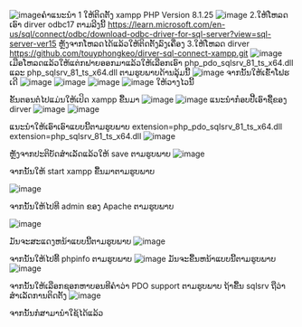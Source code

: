 ![image](https://github.com/touyphongkeo/dirver-sql-connect-xampp/assets/65598032/517a5d79-f869-4903-8372-6a5e73e7edd1)ຄຳແນະນຳ
1 ໃຫ້ຕິດຕັ້ງ xampp PHP Version 8.1.25
![image](https://github.com/touyphongkeo/dirver-sql-connect-xampp/assets/65598032/6839cdc8-d31f-4d4b-ab7b-b2f70295651c)
2.ໃຫ້ໂຫລດເອົາ dirver odbc17 ຕາມລີງນີ້ https://learn.microsoft.com/en-us/sql/connect/odbc/download-odbc-driver-for-sql-server?view=sql-server-ver15
ຫຼັງຈາກໂຫລດໄດ້ແລ້ວໃຫ້ຕິດຕັ້ງລົງເຄື່ອງ
3.ໃຫ້ໂຫລດ dirver https://github.com/touyphongkeo/dirver-sql-connect-xampp.git
![image](https://github.com/touyphongkeo/dirver-sql-connect-xampp/assets/65598032/e16b26a7-014e-4db4-8aa2-0d63e4d9f84b)
ເມືອໂຫລດແລ້ວໃຫ້ແຕ່ກຟາຍອອກມາແລ້ວໃຫ້ເລືອກເອົາ php_pdo_sqlsrv_81_ts_x64.dll ແລະ php_sqlsrv_81_ts_x64.dll ຕາມຮູບພາບດ້ານລຸ້ມນີ້
![image](https://github.com/touyphongkeo/dirver-sql-connect-xampp/assets/65598032/a95f87fc-4df8-4545-a8c5-ba64e43e4681)
ຈາກນັ້ນໃຫ້ເຂົ້າໂຟຮເດີ 
![image](https://github.com/touyphongkeo/dirver-sql-connect-xampp/assets/65598032/c4aa5a7c-fb56-4c10-b29b-f7d7310cc918)
![image](https://github.com/touyphongkeo/dirver-sql-connect-xampp/assets/65598032/6e3eb93b-0954-49d6-a1d3-b4d8170c6c34)
![image](https://github.com/touyphongkeo/dirver-sql-connect-xampp/assets/65598032/fd9e85d8-d32a-4251-9600-692eca9cca94)
![image](https://github.com/touyphongkeo/dirver-sql-connect-xampp/assets/65598032/1691708f-12d5-454a-a51d-a745de4f88ec)
ໃຫ້ວາງໄວນີ້

ຂັ້ນຕອນຕໍໄປແມ່ນໃຫ້ເປິດ xampp ຂື້ນມາ 
![image](https://github.com/touyphongkeo/dirver-sql-connect-xampp/assets/65598032/f751759e-deaf-404e-b858-a02f04c54d7d)
![image](https://github.com/touyphongkeo/dirver-sql-connect-xampp/assets/65598032/e4160696-a03e-432a-a956-dc07a88a9187)
ແນະນຳກ໋ອບປີ້ເອົາຊື້ຂອງ dirver
![image](https://github.com/touyphongkeo/dirver-sql-connect-xampp/assets/65598032/8a704e8c-f7d4-47a9-b80e-7e0034449ab1)
![image](https://github.com/touyphongkeo/dirver-sql-connect-xampp/assets/65598032/93ef5e24-1957-4093-ac27-5cb6e85c851c)

ແນະນຳໃຫ້ເອົາເອົາແບບນີ້ຕາມຮູບພາບ
extension=php_pdo_sqlsrv_81_ts_x64.dll
extension=php_sqlsrv_81_ts_x64.dll
![image](https://github.com/touyphongkeo/dirver-sql-connect-xampp/assets/65598032/240b7904-95cd-4013-b0aa-8100c184321a)


ຫຼັງຈາກປະຕິບັດສຳເລັດແລ້ວໃຫ້ save ຕາມຮູບພາບ
![image](https://github.com/touyphongkeo/dirver-sql-connect-xampp/assets/65598032/0df8c77a-7193-4e00-9bfd-ff7e066f4bcb)

ຈາກນັ້ນໃຫ້ start xampp ຂື້ນມາຕາມຮູບພາບ

![image](https://github.com/touyphongkeo/dirver-sql-connect-xampp/assets/65598032/02ff8fde-ba5b-49ba-9229-630bc7109143)

ຈາກນັ້ນໃຫ້ໄປທີ admin ຂອງ Apache ຕາມຮູບພາບ

![image](https://github.com/touyphongkeo/dirver-sql-connect-xampp/assets/65598032/969c275c-b364-441c-9894-15dd1a7d5986)

ມັນຈະສະແດງຫນ້າແບບນີ້ຕາມຮູບພາບ
![image](https://github.com/touyphongkeo/dirver-sql-connect-xampp/assets/65598032/29d2a4b9-9f56-4b96-9cb7-1e415ffa771e)

ຈາກນັ້ນໃຫ້ໄປທີ້  phpinfo ຕາມຮູບພາບ
![image](https://github.com/touyphongkeo/dirver-sql-connect-xampp/assets/65598032/abcb9ad5-bb46-4e10-9b7d-bd3e81ffe015)
ມັນຈະຂື້ນຫນ້າແບບນີ້ຕາມຮູບພາບ
![image](https://github.com/touyphongkeo/dirver-sql-connect-xampp/assets/65598032/020723de-e127-45e2-8860-31c3963e3e3c)

ຈາກນັ້ນໃຫ້ເລືອກຊອກຫາບອນທີຄຳວ່າ PDO support ຕາມຮູບພາບ ຖ້າຂື້ນ sqlsrv ຖືວ່າສຳເລັດການຕິດຕັ້ງ
![image](https://github.com/touyphongkeo/dirver-sql-connect-xampp/assets/65598032/43d7871a-a449-4c09-975b-967a3bc3f56e)

ຈາກນັ້ນກໍສາມານຳໃຊ້ໄດ້ແລ້ວ

